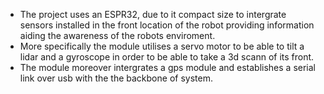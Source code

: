  * The project uses an ESPR32, due to it compact size to intergrate sensors installed in the front location of the robot providing information aiding the awareness of the robots enviroment.
 * More specifically the module utilises a servo motor to be able to tilt a lidar and a gyroscope in order to be able to take a 3d scann of its front. 
 * The module moreover intergrates a gps module and establishes a serial link over usb with the the backbone of system.